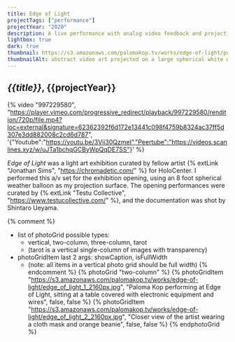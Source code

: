 ```yaml
---
title: Edge of Light
projectTags: ["performance"]
projectYear: "2020"
description: A live performance with analog video feedback and projection mapping
lightbox: true
dark: true
thumbnail: https://s3.amazonaws.com/palomakop.tv/works/edge-of-light/poster.jpg
thumbnailAlt: abstract video art projected on a large spherical white weather balloon
---
```


## *{{title}}*, {{projectYear}}

{% video "997229580", "https://player.vimeo.com/progressive_redirect/playback/997229580/rendition/720p/file.mp4?loc=external&signature=62362392f6d172e13441c098f4759b8324ac37ff5d307e3dd882008c2cd6d787", '{"Youtube":"https://youtu.be/3Vii30QzmeI","Peertube":"https://videos.scanlines.xyz/w/uJTa1bchqGCByWpQqDE7SS"}' %}

*Edge of Light* was a light art exhibition curated by fellow artist {% extLink "Jonathan Sims", "https://chromadetic.com/" %} for HoloCenter. I performed this a/v set for the exhibition opening, using an 8 foot spherical weather balloon as my projection surface. The opening performances were curated by {% extLink "Testu Collective", "https://www.testucollective.com/" %}, and the documentation was shot by Shintaro Ueyama.

{% comment %}
- list of photoGrid possible types:
  - vertical, two-column, three-column, tarot
  - (tarot is a vertical single-column of images with transparency)
- photoGridItem last 2 args: showCaption, isFullWidth
  - (note: all items in a vertical photo grid should be full width)
{% endcomment %}
{% photoGrid "two-column" %}
{% photoGridItem "https://s3.amazonaws.com/palomakop.tv/works/edge-of-light/edge_of_light_1_2160px.jpg", "Paloma Kop performing at Edge of Light, sitting at a table covered with electronic equipment and wires", false, false %}
{% photoGridItem "https://s3.amazonaws.com/palomakop.tv/works/edge-of-light/edge_of_light_2_2160px.jpg", "Closer view of the artist wearing a cloth mask and orange beanie", false, false %}
{% endphotoGrid %}
